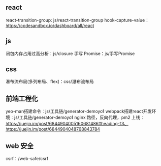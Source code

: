 ## react
react-transition-group: js/react-transition-group
hook-capture-value：https://codesandbox.io/dashboard/all/react

## js
闭包内存占用过高分析：js/closure
手写 Promise：js/手写Promise

## css
瀑布流布局(多列布局、flex)：css/瀑布流布局


## 前端工程化
yeo-man搭建命令：js/工具链/generator-demoyo1
webpack搭建react开发环境：js/工具链/generator-demoyo1
nginx 路径，反向代理，pm2 上线：https://juejin.im/post/6844904005160681486#heading-13、https://juejin.im/post/6844904048768843784


## web 安全

csrf：/web-safe/csrf